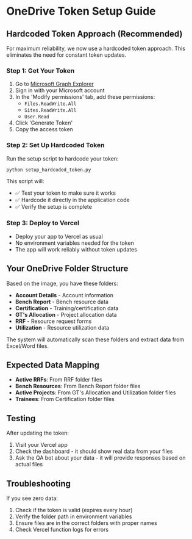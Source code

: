 # OneDrive Token Setup Guide

## Hardcoded Token Approach (Recommended)

For maximum reliability, we now use a hardcoded token approach. This eliminates the need for constant token updates.

### Step 1: Get Your Token
1. Go to [Microsoft Graph Explorer](https://developer.microsoft.com/en-us/graph/graph-explorer)
2. Sign in with your Microsoft account
3. In the 'Modify permissions' tab, add these permissions:
   - `Files.ReadWrite.All`
   - `Sites.ReadWrite.All` 
   - `User.Read`
4. Click 'Generate Token'
5. Copy the access token

### Step 2: Set Up Hardcoded Token
Run the setup script to hardcode your token:

```bash
python setup_hardcoded_token.py
```

This script will:
- ✅ Test your token to make sure it works
- ✅ Hardcode it directly in the application code
- ✅ Verify the setup is complete

### Step 3: Deploy to Vercel
- Deploy your app to Vercel as usual
- No environment variables needed for the token
- The app will work reliably without token updates

## Your OneDrive Folder Structure

Based on the image, you have these folders:
- **Account Details** - Account information
- **Bench Report** - Bench resource data  
- **Certification** - Training/certification data
- **GT's Allocation** - Project allocation data
- **RRF** - Resource request forms
- **Utilization** - Resource utilization data

The system will automatically scan these folders and extract data from Excel/Word files.

## Expected Data Mapping

- **Active RRFs**: From RRF folder files
- **Bench Resources**: From Bench Report folder files
- **Active Projects**: From GT's Allocation and Utilization folder files
- **Trainees**: From Certification folder files

## Testing

After updating the token:
1. Visit your Vercel app
2. Check the dashboard - it should show real data from your files
3. Ask the QA bot about your data - it will provide responses based on actual files

## Troubleshooting

If you see zero data:
1. Check if the token is valid (expires every hour)
2. Verify the folder path in environment variables
3. Ensure files are in the correct folders with proper names
4. Check Vercel function logs for errors
